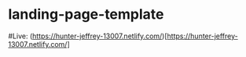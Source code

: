 # landing-page-template
#Live: (https://hunter-jeffrey-13007.netlify.com/)[https://hunter-jeffrey-13007.netlify.com/]
